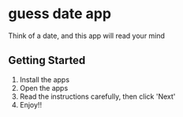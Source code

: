 # guess date app

Think of a date, and this app will read your mind

## Getting Started

1. Install the apps
2. Open the apps
3. Read the instructions carefully, then click 'Next'
4. Enjoy!!

